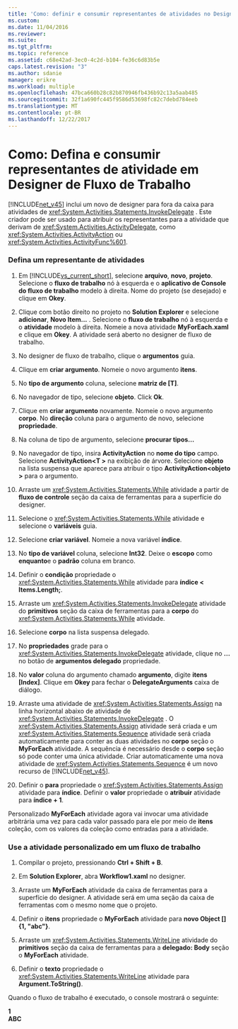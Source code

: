 ```yaml
---
title: 'Como: definir e consumir representantes de atividades no Designer de fluxo de trabalho | Microsoft Docs'
ms.custom: 
ms.date: 11/04/2016
ms.reviewer: 
ms.suite: 
ms.tgt_pltfrm: 
ms.topic: reference
ms.assetid: c68e42ad-3ec0-4c2d-b104-fe36c6d83b5e
caps.latest.revision: "3"
ms.author: sdanie
manager: erikre
ms.workload: multiple
ms.openlocfilehash: 47bca660b28c82b870946fb436b92c13a5aab485
ms.sourcegitcommit: 32f1a690fc445f9586d53698fc82c7debd784eeb
ms.translationtype: MT
ms.contentlocale: pt-BR
ms.lasthandoff: 12/22/2017
---
```

# <a name="how-to-define-and-consume-activity-delegates-in-the-workflow-designer"></a>Como: Defina e consumir representantes de atividade em Designer de Fluxo de Trabalho
[!INCLUDE[net_v45](../ide/includes/net_v45_md.md)] inclui um novo de designer para fora da caixa para atividades de <xref:System.Activities.Statements.InvokeDelegate> . Este criador pode ser usado para atribuir os representantes para a atividade que derivam de <xref:System.Activities.ActivityDelegate>, como <xref:System.Activities.ActivityAction> ou <xref:System.Activities.ActivityFunc%601>.  
  
### <a name="define-an-activity-delegate"></a>Defina um representante de atividades  
  
1.  Em [!INCLUDE[vs_current_short](../code-quality/includes/vs_current_short_md.md)], selecione **arquivo**, **novo**, **projeto**. Selecione o **fluxo de trabalho** nó à esquerda e o **aplicativo de Console do fluxo de trabalho** modelo à direita. Nome do projeto (se desejado) e clique em **Okey**.  
  
2.  Clique com botão direito no projeto no **Solution Explorer** e selecione **adicionar**, **Novo Item...** . Selecione o **fluxo de trabalho** nó à esquerda e o **atividade** modelo à direita. Nomeie a nova atividade **MyForEach.xaml** e clique em **Okey**. A atividade será aberto no designer de fluxo de trabalho.  
  
3.  No designer de fluxo de trabalho, clique o **argumentos** guia.  
  
4.  Clique em **criar argumento**. Nomeie o novo argumento **itens**.  
  
5.  No **tipo de argumento** coluna, selecione **matriz de [T]**.  
  
6.  No navegador de tipo, selecione **objeto**. Click **Ok**.  
  
7.  Clique em **criar argumento** novamente. Nomeie o novo argumento **corpo**. No **direção** coluna para o argumento de novo, selecione **propriedade**.  
  
8.  Na coluna de tipo de argumento, selecione **procurar tipos...**  
  
9. No navegador de tipo, insira **ActivityAction** no **nome do tipo** campo. Selecione **ActivityAction\<T >** na exibição de árvore. Selecione **objeto** na lista suspensa que aparece para atribuir o tipo **ActivityAction\<objeto >** para o argumento.  
  
10. Arraste um <xref:System.Activities.Statements.While> atividade a partir de **fluxo de controle** seção da caixa de ferramentas para a superfície do designer.  
  
11. Selecione o <xref:System.Activities.Statements.While> atividade e selecione o **variáveis** guia.  
  
12. Selecione **criar variável**. Nomeie a nova variável **índice**.  
  
13. No **tipo de variável** coluna, selecione **Int32**. Deixe o **escopo** como **enquanto**e o **padrão** coluna em branco.  
  
14. Definir o **condição** propriedade o <xref:System.Activities.Statements.While> atividade para **índice < Items.Length;**.  
  
15. Arraste um <xref:System.Activities.Statements.InvokeDelegate> atividade do **primitivos** seção da caixa de ferramentas para a **corpo** do <xref:System.Activities.Statements.While> atividade.  
  
16. Selecione **corpo** na lista suspensa delegado.  
  
17. No **propriedades** grade para o <xref:System.Activities.Statements.InvokeDelegate> atividade, clique no **...**  no botão de **argumentos delegado** propriedade.  
  
18. No **valor** coluna do argumento chamado **argumento**, digite **itens [Index]**. Clique em **Okey** para fechar o **DelegateArguments** caixa de diálogo.  
  
19. Arraste uma atividade de <xref:System.Activities.Statements.Assign> na linha horizontal abaixo de atividade de <xref:System.Activities.Statements.InvokeDelegate> . O <xref:System.Activities.Statements.Assign> atividade será criada e um <xref:System.Activities.Statements.Sequence> atividade será criada automaticamente para conter as duas atividades no **corpo** seção o **MyForEach** atividade. A sequência é necessário desde o **corpo** seção só pode conter uma única atividade. Criar automaticamente uma nova atividade de <xref:System.Activities.Statements.Sequence> é um novo recurso de [!INCLUDE[net_v45](../ide/includes/net_v45_md.md)].  
  
20. Definir o **para** propriedade o <xref:System.Activities.Statements.Assign> atividade para **índice**. Definir o **valor** propriedade o **atribuir** atividade para **índice + 1**.  
  
 Personalizado **MyForEach** atividade agora vai invocar uma atividade arbitrária uma vez para cada valor passado para ele por meio de **itens** coleção, com os valores da coleção como entradas para a atividade.  
  
### <a name="use-the-custom-activity-in-a-workflow"></a>Use a atividade personalizado em um fluxo de trabalho  
  
1.  Compilar o projeto, pressionando **Ctrl + Shift + B**.  
  
2.  Em **Solution Explorer**, abra **Workflow1.xaml** no designer.  
  
3.  Arraste um **MyForEach** atividade da caixa de ferramentas para a superfície do designer. A atividade será em uma seção da caixa de ferramentas com o mesmo nome que o projeto.  
  
4.  Definir o **itens** propriedade o **MyForEach** atividade para **novo Object [] {1, "abc"}**.  
  
5.  Arraste um <xref:System.Activities.Statements.WriteLine> atividade do **primitivos** seção da caixa de ferramentas para a **delegado: Body** seção o **MyForEach** atividade.  
  
6.  Definir o **texto** propriedade o <xref:System.Activities.Statements.WriteLine> atividade para **Argument.ToString()**.  
  
 Quando o fluxo de trabalho é executado, o console mostrará o seguinte:  
  
 **1**   
**ABC**